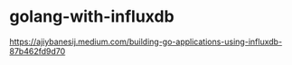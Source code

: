 # golang-with-influxdb

https://ajiybanesij.medium.com/building-go-applications-using-influxdb-87b462fd9d70
